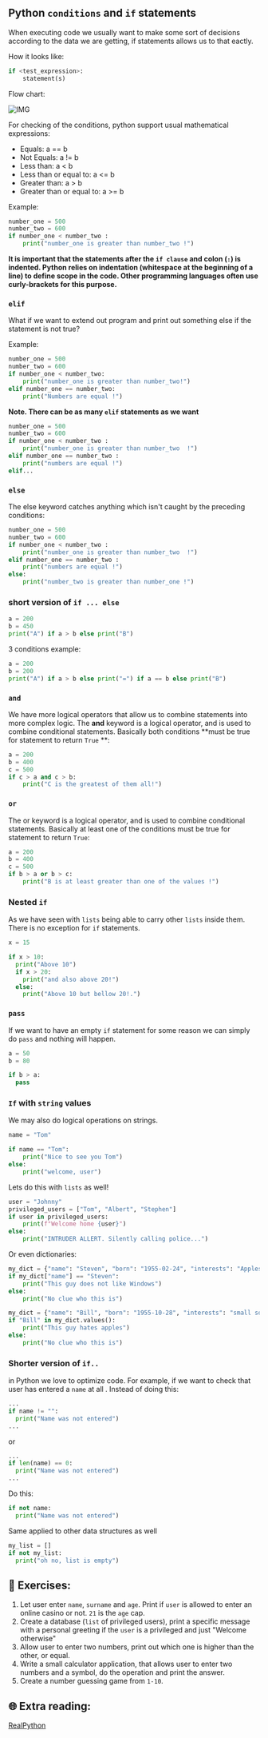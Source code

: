 ## Python `conditions` and `if` statements

When executing code we usually want to make some sort of decisions according to the data we are getting, if statements allows us to that eactly.

How it looks like:
```python
if <test_expression>:
    statement(s)
```


Flow chart:

![IMG](https://github.com/CodeAcademy-Online/python-new-material/blob/master/images/if_else.webp)


For checking of the conditions, python support usual mathematical expressions:

* Equals: a == b
* Not Equals: a != b
* Less than: a < b
* Less than or equal to: a <= b
* Greater than: a > b
* Greater than or equal to: a >= b

Example:
```python
number_one = 500
number_two = 600
if number_one < number_two :
    print("number_one is greater than number_two !")
```
**It is important that the statements after the `if clause` and colon (`:`) is indented. Python relies on indentation (whitespace at the beginning of a line) to define scope in the code. Other programming languages often use curly-brackets for this purpose.**

### `elif`
What if we want to extend out program and print out something else if the statement is not true?

Example:

```python
number_one = 500
number_two = 600
if number_one < number_two:
    print("number_one is greater than number_two!")
elif number_one == number_two:
    print("Numbers are equal !")
```

**Note. There can be as many `elif` statements as we want**

```python
number_one = 500
number_two = 600
if number_one < number_two :
    print("number_one is greater than number_two  !")
elif number_one == number_two :
    print("numbers are equal !")
elif...
```

### `else`

The else keyword catches anything which isn't caught by the preceding conditions:

```python
number_one = 500
number_two = 600
if number_one < number_two :
    print("number_one is greater than number_two  !")
elif number_one == number_two :
    print("numbers are equal !")
else:
    print("number_two is greater than number_one !")
```

### short version of `if ... else`

```python
a = 200
b = 450
print("A") if a > b else print("B")
```

3 conditions example:

```python
a = 200
b = 200
print("A") if a > b else print("=") if a == b else print("B")
```

### `and`
We have more logical operators that allow us to combine statements into more complex logic.
The **and** keyword is a logical operator, and is used to combine conditional statements.
Basically both conditions **must be true for statement to return `True` **:

```python
a = 200
b = 400
c = 500
if c > a and c > b:
    print("C is the greatest of them all!")
```

### `or`

The or keyword is a logical operator, and is used to combine conditional statements.
Basically at least one of the conditions must be true for statement to return `True`:

```python
a = 200
b = 400
c = 500
if b > a or b > c:
    print("B is at least greater than one of the values !")
```

### Nested `if`

As we have seen with `lists` being able to carry other `lists` inside them. There is no exception for `if` statements.

```python
x = 15

if x > 10:
  print("Above 10")
  if x > 20:
    print("and also above 20!")
  else:
    print("Above 10 but bellow 20!.")
```

### `pass`

If we want to have an empty `if` statement for some reason we can simply do `pass` and nothing will happen.
```python
a = 50
b = 80

if b > a:
  pass
```


### `If` with `string` values

We may also do logical operations on strings.

```python
name = "Tom"

if name == "Tom":
    print("Nice to see you Tom")
else:
    print("welcome, user")
```

Lets do this with `lists` as well!

```python
user = "Johnny"
privileged_users = ["Tom", "Albert", "Stephen"]
if user in privileged_users:
    print(f"Welcome home {user}")
else:
    print("INTRUDER ALLERT. Silently calling police...")
```

Or even dictionaries:
```python
my_dict = {"name": "Steven", "born": "1955-02-24", "interests": "Apples"}
if my_dict["name"] == "Steven":
    print("This guy does not like Windows")
else:
    print("No clue who this is")
```

```python
my_dict = {"name": "Bill", "born": "1955-10-28", "interests": "small software"}
if "Bill" in my_dict.values():
    print("This guy hates apples")
else:
    print("No clue who this is")
```
### Shorter version of `if..`

in Python we love to optimize code. For example, if we want to check that user has entered a `name` at all . Instead of doing this:

```python
...
if name != "":
  print("Name was not entered")
...
```
or

```python
...
if len(name) == 0:
  print("Name was not entered")
...
```
Do this:
```python
if not name:
  print("Name was not entered")
```

Same applied to other data structures as well

```python
my_list = []
if not my_list:
  print("oh no, list is empty")
```

## 🧠 Exercises:

1. Let user enter `name`, `surname` and `age`. Print if `user` is allowed to enter an online casino or not. `21` is the `age` cap.
2. Create a database (`list` of privileged users), print a specific message with a personal greeting if the `user` is a privileged and just "Welcome otherwise"
3. Allow user to enter two numbers, print out which one is higher than the other, or equal.
4. Write a small calculator application, that allows user to enter two numbers and a symbol, do the operation and print the answer.
5. Create a number guessing game from `1-10`. 


## 🌐  Extra reading:
[RealPython](https://realpython.com/python-conditional-statements/)
